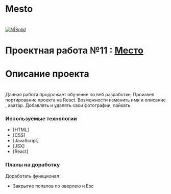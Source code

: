 # Mesto
#


[![N|Solid](https://pictures.s3.yandex.net/animation_topic/logo.svg)](https://praktikum.yandex.ru/)


# Проектная работа №11 :  [Место ](https://amillerr.github.io/mesto-react/)

# Описание проекта
#
Данная работа продолжает обучение по веб разработке. Произвел портирование проекта на React.
 Возможности изменить имя и описание , аватар.
 Добавлять и удалять свои фотографии, лайкать.

### Используемые технологии

* [HTML] 
* [CSS] 
* [JavaScript]
* [JSX]
* [React]

### Планы на доработку

Доработать функционал : 
* Закрытие попапов по оверлею и Esc
